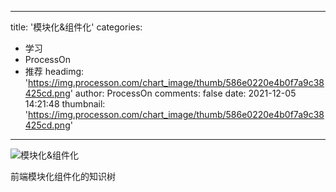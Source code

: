 
---
title: '模块化&组件化'
categories: 
 - 学习
 - ProcessOn
 - 推荐
headimg: 'https://img.processon.com/chart_image/thumb/586e0220e4b0f7a9c38425cd.png'
author: ProcessOn
comments: false
date: 2021-12-05 14:21:48
thumbnail: 'https://img.processon.com/chart_image/thumb/586e0220e4b0f7a9c38425cd.png'
---

<div>   
<img class="thumb" alt="模块化&组件化" src="https://img.processon.com/chart_image/thumb/586e0220e4b0f7a9c38425cd.png" referrerpolicy="no-referrer">
<p>前端模块化组件化的知识树</p>  
</div>
            